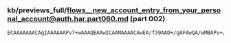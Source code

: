 ### kb/previews_full/flows__new_account_entry_from_your_personal_account@auth.har.part060.md (part 002)

```md
ECAAAAAAACAgIAAAAAAPv7+wAAAQEAAwICAAMAAAACAwEA/f39AAD+/gAFAwQA/wMBAPv+/QACAgIAAP8AA
```

```
